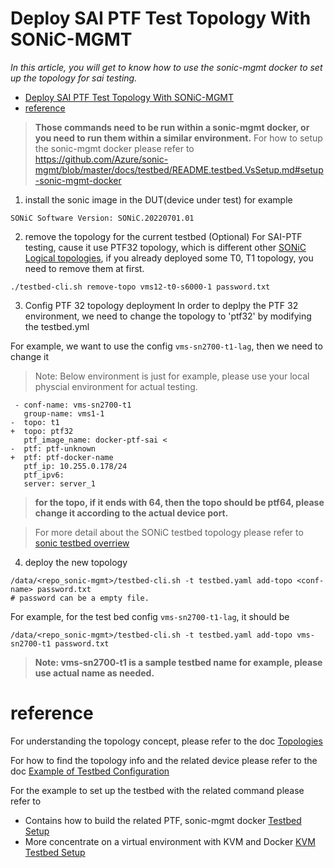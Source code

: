 # Deploy SAI PTF Test Topology With SONiC-MGMT
*In this article, you will get to know how to use the sonic-mgmt docker to set up the topology for sai testing.*

- [Deploy SAI PTF Test Topology With SONiC-MGMT](#deploy-sai-ptf-test-topology-with-sonic-mgmt)
- [reference](#reference)

> **Those commands need to be run within a sonic-mgmt docker, or you need to run them within a similar environment.** For how to setup the sonic-mgmt docker please refer to https://github.com/Azure/sonic-mgmt/blob/master/docs/testbed/README.testbed.VsSetup.md#setup-sonic-mgmt-docker


1. install the sonic image in the DUT(device under test)
for example
```
SONiC Software Version: SONiC.20220701.01
```
2. remove the topology for the current testbed (Optional)
For SAI-PTF testing, cause it use PTF32 topology, which is different other [SONiC Logical topologies](https://github.com/sonic-net/sonic-mgmt/blob/master/docs/testbed/README.testbed.Overview.md#logical-topologies), if you already deployed some T0, T1 topology, you need to remove them at first.
   
```
./testbed-cli.sh remove-topo vms12-t0-s6000-1 password.txt
```

3. Config PTF 32 topology deployment
In order to deplpy the PTF 32 environment, we need to change the topology to 'ptf32' by modifying the testbed.yml

For example, we want to use the config `vms-sn2700-t1-lag`, then we need to change it
> Note: Below environment is just for example, please use your local physcial environment for actual testing.  
```git
 - conf-name: vms-sn2700-t1
   group-name: vms1-1
-  topo: t1
+  topo: ptf32
   ptf_image_name: docker-ptf-sai < 
-  ptf: ptf-unknown
+  ptf: ptf-docker-name
   ptf_ip: 10.255.0.178/24
   ptf_ipv6:
   server: server_1
```
> **for the topo, if it ends with 64, then the topo should be ptf64, please change it according to the actual device port.**

 > For more detail about the SONiC testbed topology please refer to [sonic testbed overriew](https://github.com/sonic-net/sonic-mgmt/blob/master/docs/testbed/README.testbed.Overview.md)

4. deploy the new topology
```
/data/<repo_sonic-mgmt>/testbed-cli.sh -t testbed.yaml add-topo <conf-name> password.txt
# password can be a empty file.
```
For example, for the test bed config `vms-sn2700-t1-lag`, it should be
```
/data/<repo_sonic-mgmt>/testbed-cli.sh -t testbed.yaml add-topo vms-sn2700-t1 password.txt
```

> **Note: vms-sn2700-t1 is a sample testbed name for example, please use actual name as needed.**

# reference

For understanding the topology concept, please refer to the doc
[Topologies](https://github.com/Azure/sonic-mgmt/blob/master/docs/testbed/README.testbed.Topology.md)

For how to find the topology info and the related device please refer to the doc
[Example of Testbed Configuration](https://github.com/Azure/sonic-mgmt/blob/master/docs/testbed/README.testbed.Example.Config.md)

For the example to set up the testbed with the related command please refer to 
- Contains how to build the related PTF, sonic-mgmt docker
[Testbed Setup](https://github.com/Azure/sonic-mgmt/blob/master/docs/testbed/README.testbed.Setup.md)
- More concentrate on a virtual environment with KVM and Docker
[KVM Testbed Setup](https://github.com/Azure/sonic-mgmt/blob/master/docs/testbed/README.testbed.VsSetup.md)